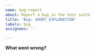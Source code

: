 ```yaml
---
name: bug-report
about: Report a bug in the test suite
title: 'Bug: SHORT_EXPLANATION'
labels: bug
assignees: ''

---
```


**What went wrong?**
